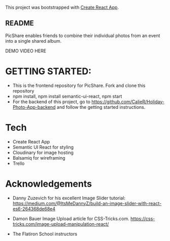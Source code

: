 This project was bootstrapped with [Create React App](https://github.com/facebook/create-react-app).

## README

PicShare enables friends to combine their individual photos from an event into a single shared album. 

DEMO VIDEO HERE

# GETTING STARTED:

- This is the frontend repository for PicShare. Fork and clone this repository
- npm install, npm install semantic-ui-react, npm start
- For the backend of this project, go to https://github.com/CalieR/Holiday-Photo-App-backend and follow the getting started instructions.

# Tech

- Create React App
- Semantic UI React for styling
- Cloudinary for image hosting
- Balsamiq for wireframing
- Trello


# Acknowledgements

- Danny Zuzevich for his excellent Image Slider tutorial: https://medium.com/@ItsMeDannyZ/build-an-image-slider-with-react-es6-264368de68e4
- Damon Bauer Image Upload article for CSS-Tricks.com. https://css-tricks.com/image-upload-manipulation-react/

- The Flatiron School instructors

